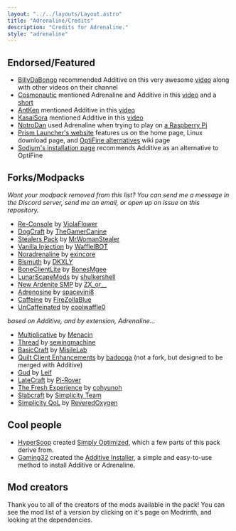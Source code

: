 ```yaml
---
layout: "../../layouts/Layout.astro"
title: "Adrenaline/Credits"
description: "Credits for Adrenaline."
style: "adrenaline"
---
```


## Endorsed/Featured

- [BillyDaBongo](https://www.youtube.com/@BillyDaBongo) recommended Additive on this very awesome [video](https://www.youtube.com/watch?v=Zl7nzdbG1GI) along with other videos on their channel
- [Cosmonautic](https://www.youtube.com/@Cosmxnautic) mentioned Adrenaline and Additive in this [video](https://www.youtube.com/watch?v=rq8Md9_jLIA) and a [short](https://www.youtube.com/shorts/f3t-JYKwkTc)
- [AntKen](https://www.youtube.com/@AntKen) mentioned Additive in this [video](https://www.youtube.com/watch?v=qemHHe1I34A)
- [KasaiSora](https://www.youtube.com/@KasaiSora) mentioned Additive in this [video](https://www.youtube.com/watch?v=CxyKNzG1EcA)
- [NotroDan](https://www.youtube.com/@NotroDan) used Adrenaline when trying to play on [a Raspberry Pi](https://www.youtube.com/watch?v=IIup1kf3oEA)
- [Prism Launcher's website](https://prismlauncher.org/) features us on the home page, Linux download page, and [OptiFine alternatives](https://prismlauncher.org/wiki/getting-started/install-of-alternatives/) wiki page
- [Sodium's installation page](https://github.com/CaffeineMC/sodium-fabric/wiki/Installation) recommends Additive as an alternative to OptiFine

## Forks/Modpacks

_Want your modpack removed from this list? You can send me a message in the Discord server, send me an email, or open up on issue on this repository._

- [Re-Console](https://www.modrinth.com/modpack/legacy-minecraft) by [ViolaFlower](https://www.modrinth.com/organization/violaflower)
- [DogCraft](https://modrinth.com/modpack/dogcraft-official) by [TheGamerCanine](https://modrinth.com/user/TheGamerCanine)
- [Stealers Pack](https://modrinth.com/modpack/stealers-pack) by [MrWomanStealer](https://modrinth.com/user/mrwomanstealer)
- [Vanilla Injection](https://modrinth.com/modpack/vain) by [WaffleIBOT](https://modrinth.com/user/WaffleIBOT)
- [Noradrenaline](https://modrinth.com/modpack/noradrenaline) by [exincore](https://modrinth.com/user/exincore)
- [Bismuth](https://modrinth.com/modpack/bismuth) by [DKXLY](https://modrinth.com/user/DKXLY)
- [BoneClientLite](https://modrinth.com/modpack/boneclientlite) by [BonesMgee](https://modrinth.com/user/BonesMgee)
- [LunarScapeMods](https://modrinth.com/modpack/lsm) by [shulkershell](https://modrinth.com/user/shulkershell)
- [New Ardenite SMP](https://modrinth.com/modpack/new-ardenite-smp) by [ZX_or\_\_](https://modrinth.com/user/ZX_or__)
- [Adrenosine](https://www.modrinth.com/modpack/adenosine) by [spacevini8](https://www.modrinth.com/user/spacevini8)
- [Caffeine](https://modrinth.com/modpack/caffeine) by [FireZollaBlue](https://modrinth.com/user/FireZollaBlue)
- [UnCaffeinated](https://modrinth.com/modpack/uncaffeinated) by [coolwaffle0](https://modrinth.com/user/coolwaffle0)

_based on Additive, and by extension, Adrenaline..._

- [Multiplicative](https://modrinth.com/modpack/multiplicative) by [Menacin](https://modrinth.com/user/Menacin)
- [Thread](https://modrinth.com/modpack/thread) by [sewingmachine](https://modrinth.com/user/sewingmachine)
- [BasicCraft](https://modrinth.com/modpack/basiccraft) by [MisileLab](https://modrinth.com/user/MisileLab)
- [Quilt Client Enhancements](https://modrinth.com/modpack/quilt-client-enhancements) by [badooga](https://modrinth.com/user/badooga) (not a fork, but designed to be merged with Additive)
- [Gud](https://modrinth.com/modpack/gud) by [Leif](https://modrinth.com/user/Leif)
- [LateCraft](https://modrinth.com/modpack/latecraft) by [Pi-Rover](https://modrinth.com/user/Pi-Rover)
- [The Fresh Experience](https://modrinth.com/modpack/the-fresh-experience) by [cohyunoh](https://modrinth.com/user/cohyunoh)
- [Slabcraft](https://modrinth.com/modpack/slabcraft) by [Simplicity Team](https://modrinth.com/organization/simplicity-team)
- [Simplicity QoL](https://modrinth.com/modpack/simplicity-qol) by [ReveredOxygen](https://modrinth.com/user/ReveredOxygen)

## Cool people

- [HyperSoop](https://github.com/HyperSoop) created [Simply Optimized](https://modrinth.com/modpack/sop), which a few parts of this pack derive from.
- [Gaming32](https://github.com/Gaming32) created the [Additive Installer](https://github.com/Gaming32/additive-installer), a simple and easy-to-use method to install Additive or Adrenaline.

## Mod creators

Thank you to all of the creators of the mods available in the pack! You can see the mod list of a version by clicking on it's page on Modrinth, and looking at the dependencies.
